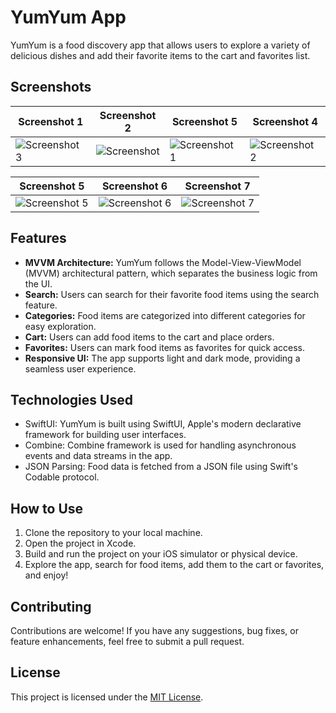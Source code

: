 # YumYum App


YumYum is a food discovery app that allows users to explore a variety of delicious dishes and add their favorite items to the cart and favorites list.

## Screenshots


| Screenshot 1                                    | Screenshot 2                                    | Screenshot 5                                    | Screenshot 4                                    |
|-------------------------------------------------|-------------------------------------------------|-------------------------------------------------|-------------------------------------------------|
| ![Screenshot 3](https://github.com/fahad0samara/swift-YumYum/assets/90055525/a756b4ed-ef87-41f0-b31f-4aeed2c3ea65) | ![Screenshot ](https://github.com/fahad0samara/swift-YumYum/assets/90055525/cdcb4052-d095-401b-b186-62de32b5ef44) |  ![Screenshot 1](https://github.com/fahad0samara/swift-YumYum/assets/90055525/c7bf04a1-e18c-41f5-b1a6-41186cef7c93) | ![Screenshot 2](https://github.com/fahad0samara/swift-YumYum/assets/90055525/a4d1023d-1814-4e22-a7d4-ac8b09f68f6a) | ![Screenshot 5](https://github.com/fahad0samara/swift-YumYum/assets/90055525/a756b4ed-ef87-41f0-b31f-4aeed2c3ea65) | ![Screenshot 4](https://github.com/fahad0samara/swift-YumYum/assets/90055525/5dbbd444-2768-4259-8400-9363c0b34e2e) 

| Screenshot 5                                    | Screenshot 6                                    | Screenshot 7                                    |
|-------------------------------------------------|-------------------------------------------------|-------------------------------------------------|
| ![Screenshot 5](https://github.com/fahad0samara/swift-YumYum/assets/90055525/5dbbd444-2768-4259-8400-9363c0b34e2e) | ![Screenshot 6](https://github.com/fahad0samara/swift-YumYum/assets/90055525/ed73368d-2e5e-4e66-99cd-47e965ae55c3) | ![Screenshot 7](https://github.com/fahad0samara/swift-YumYum/assets/90055525/40a779ba-44a1-449e-8a3c-efabd00a199c) |






## Features

- **MVVM Architecture:** YumYum follows the Model-View-ViewModel (MVVM) architectural pattern, which separates the business logic from the UI.
- **Search:** Users can search for their favorite food items using the search feature.
- **Categories:** Food items are categorized into different categories for easy exploration.
- **Cart:** Users can add food items to the cart and place orders.
- **Favorites:** Users can mark food items as favorites for quick access.
- **Responsive UI:** The app supports light and dark mode, providing a seamless user experience.

## Technologies Used

- SwiftUI: YumYum is built using SwiftUI, Apple's modern declarative framework for building user interfaces.
- Combine: Combine framework is used for handling asynchronous events and data streams in the app.
- JSON Parsing: Food data is fetched from a JSON file using Swift's Codable protocol.

## How to Use

1. Clone the repository to your local machine.
2. Open the project in Xcode.
3. Build and run the project on your iOS simulator or physical device.
4. Explore the app, search for food items, add them to the cart or favorites, and enjoy!

## Contributing

Contributions are welcome! If you have any suggestions, bug fixes, or feature enhancements, feel free to submit a pull request.



## License

This project is licensed under the [MIT License](LICENSE).
